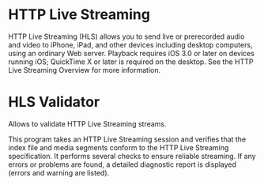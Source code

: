 # HTTP Live Streaming

HTTP Live Streaming (HLS) allows you to send live or prerecorded audio and video to iPhone, iPad, and other devices including desktop computers, using an ordinary Web server. Playback requires iOS 3.0 or later on devices running iOS; QuickTime X or later is required on the desktop. See the HTTP Live Streaming Overview for more information.


# HLS Validator

Allows to validate HTTP Live Streaming streams.

This program takes an HTTP Live Streaming session and verifies that the index file and media segments conform to the HTTP Live Streaming specification. It performs several checks to ensure reliable streaming. If any errors or problems are found, a detailed diagnostic report is displayed (errors and warning are listed). 
